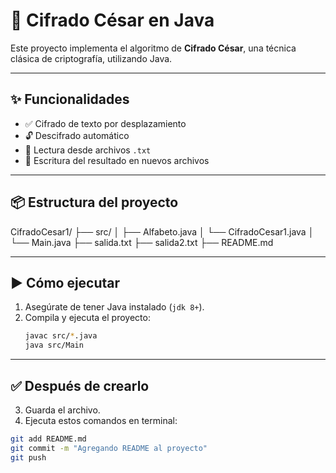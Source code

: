 # 🔐 Cifrado César en Java

Este proyecto implementa el algoritmo de **Cifrado César**, una técnica clásica de criptografía, utilizando Java.

---

## ✨ Funcionalidades

- ✅ Cifrado de texto por desplazamiento
- 🔓 Descifrado automático
- 📄 Lectura desde archivos `.txt`
- 💾 Escritura del resultado en nuevos archivos

---

## 📦 Estructura del proyecto

CifradoCesar1/
├── src/
│ ├── Alfabeto.java
│ └── CifradoCesar1.java
│ └── Main.java
├── salida.txt
├── salida2.txt
├── README.md


---

## ▶️ Cómo ejecutar

1. Asegúrate de tener Java instalado (`jdk 8+`).
2. Compila y ejecuta el proyecto:
   ```bash
   javac src/*.java
   java src/Main

---

## ✅ Después de crearlo

3. Guarda el archivo.
4. Ejecuta estos comandos en terminal:

```bash
git add README.md
git commit -m "Agregando README al proyecto"
git push
